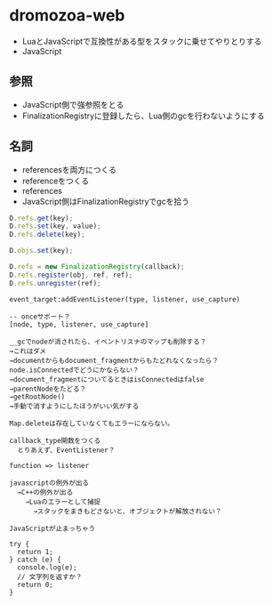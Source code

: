 # dromozoa-web

- LuaとJavaScriptで互換性がある型をスタックに乗せてやりとりする
- JavaScript

## 参照

- JavaScript側で強参照をとる
- FinalizationRegistryに登録したら、Lua側のgcを行わないようにする






## 名詞

- referencesを両方につくる
- referenceをつくる
- references
- JavaScript側はFinalizationRegistryでgcを拾う

``` JavaScript
D.refs.get(key);
D.refs.set(key, value);
D.refs.delete(key);
```

``` JavaScript
D.objs.set(key);

D.refs = new FinalizationRegistry(callback);
D.refs.register(obj, ref, ref);
D.refs.unregister(ref);
```

```
event_target:addEventListener(type, listener, use_capture)

-- onceサポート？
[node, type, listener, use_capture]

__gcでnodeが消されたら、イベントリスナのマップも削除する？
→これはダメ
→documentからもdocument_fragmentからもたどれなくなったら？
node.isConnectedでどうにかならない？
→document_fragmentについてるときはisConnectedはfalse
→parentNodeをたどる？
→getRootNode()
→手動で消すようにしたほうがいい気がする

Map.deleteは存在していなくてもエラーにならない。

callback_type関数をつくる
  とりあえず、EventListener？

function => listener

javascriptの例外が出る
  →C++の例外が出る
    →Luaのエラーとして捕捉
      →スタックをまきもどさないと、オブジェクトが解放されない？

JavaScriptが止まっちゃう

try {
  return 1;
} catch (e) {
  console.log(e);
  // 文字列を返すか？
  return 0;
}
```
